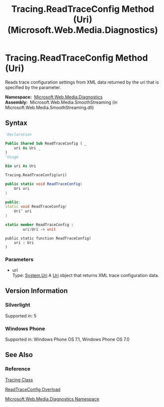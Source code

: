 ﻿---
title: Tracing.ReadTraceConfig Method (Uri) (Microsoft.Web.Media.Diagnostics)
TOCTitle: ReadTraceConfig Method (Uri)
ms:assetid: M:Microsoft.Web.Media.Diagnostics.Tracing.ReadTraceConfig(System.Uri)
ms:mtpsurl: https://msdn.microsoft.com/en-us/library/microsoft.web.media.diagnostics.tracing.readtraceconfig(v=VS.95)
ms:contentKeyID: 46307624
ms.date: 05/31/2012
mtps_version: v=VS.95
dev_langs:
- vb
- csharp
- cpp
- fsharp
- jscript
api_location:
- Microsoft.Web.Media.SmoothStreaming.dll
api_name:
- Microsoft.Web.Media.Diagnostics.Tracing.ReadTraceConfig
api_type:
- Managed
topic_type:
- apiref
- kbSyntax
product_family_name: VS
ROBOTS: INDEX,FOLLOW
---

# Tracing.ReadTraceConfig Method (Uri)

Reads trace configuration settings from XML data returned by the uri that is specified by the parameter.

**Namespace:**  [Microsoft.Web.Media.Diagnostics](microsoft-web-media-diagnostics-namespace_1.md)  
**Assembly:**  Microsoft.Web.Media.SmoothStreaming (in Microsoft.Web.Media.SmoothStreaming.dll)

## Syntax

```vb
'Declaration

Public Shared Sub ReadTraceConfig ( _
    uri As Uri _
)
'Usage

Dim uri As Uri

Tracing.ReadTraceConfig(uri)
```

```csharp
public static void ReadTraceConfig(
    Uri uri
)
```

```cpp
public:
static void ReadTraceConfig(
    Uri^ uri
)
```

``` fsharp
static member ReadTraceConfig : 
        uri:Uri -> unit 
```

```jscript
public static function ReadTraceConfig(
    uri : Uri
)
```

### Parameters

  - uri  
    Type: [System.Uri](https://msdn.microsoft.com/library/txt7706a\(v=vs.95\))  
    A [Uri](https://msdn.microsoft.com/library/txt7706a\(v=vs.95\)) object that returns XML trace configuration data.

## Version Information

### Silverlight

Supported in: 5  

### Windows Phone

Supported in: Windows Phone OS 7.1, Windows Phone OS 7.0  

## See Also

### Reference

[Tracing Class](tracing-class-microsoft-web-media-diagnostics_1.md)

[ReadTraceConfig Overload](tracing-readtraceconfig-method-microsoft-web-media-diagnostics_1.md)

[Microsoft.Web.Media.Diagnostics Namespace](microsoft-web-media-diagnostics-namespace_1.md)

